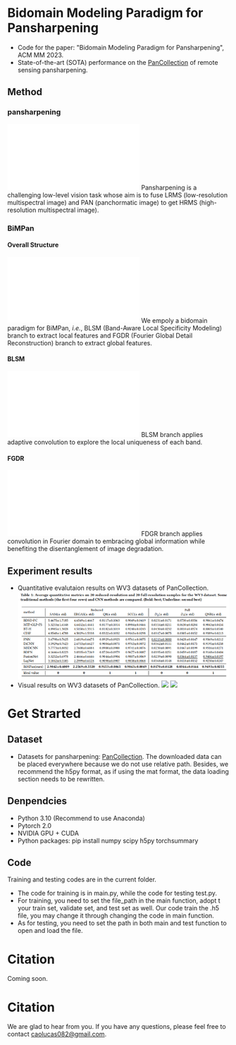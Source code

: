 # Bidomain Modeling Paradigm for Pansharpening
- Code for the paper: "Bidomain Modeling Paradigm for Pansharpening", ACM MM 2023.
- State-of-the-art (SOTA) performance on the [PanCollection](https://github.com/liangjiandeng/PanCollection) of remote sensing pansharpening.

## Method
### pansharpening
![](.\images\head.pdf)
Pansharpening is a challenging low-level vision task whose aim is to fuse LRMS (low-resolution multispectral image) and PAN (panchormatic image) to get HRMS (high-resolution multispectral image).
### BiMPan
#### Overall Structure
![](.\images\overall.pdf)
We empoly a bidomain paradigm for BiMPan, _i.e._, BLSM (Band-Aware Local Specificity Modeling) branch to extract local features and FGDR (Fourier Global Detail Reconstruction) branch to extract global features.
#### BLSM
![](.\images\ADK.pdf)
BLSM branch applies adaptive convolution to explore the local uniqueness of each band.
#### FGDR
![](.\images\Fourier.pdf)
FDGR branch applies convolution in Fourier domain to embracing global information while benefiting the disentanglement of image degradation.
## Experiment results
- Quantitative evalutaion results on WV3 datasets of PanCollection.
![](.\images\results.PNG)
- Visual results on WV3 datasets of PanCollection.
![](.\images\WV3_RR)
![](.\images\WV3_FR)
# Get Strarted
## Dataset
- Datasets for pansharpening: [PanCollection](https://github.com/liangjiandeng/PanCollection). The downloaded data can be placed everywhere because we do not use relative path. Besides, we recommend the h5py format, as if using the mat format, the data loading section needs to be rewritten.
## Denpendcies
- Python 3.10 (Recommend to use Anaconda)
- Pytorch 2.0
- NVIDIA GPU + CUDA
- Python packages: pip install numpy scipy h5py torchsummary
## Code
Training and testing codes are in the current folder.
- The code for training is in main.py, while the code for testing test.py.
- For training, you need to set the file_path in the main function, adopt t your train set, validate set, and test set as well. Our code train the .h5 file, you may change it through changing the code in main function.
- As for testing, you need to set the path in both main and test function to open and load the file.
# Citation
Coming soon.
# Citation
We are glad to hear from you. If you have any questions, please feel free to contact caolucas082@gmail.com.
